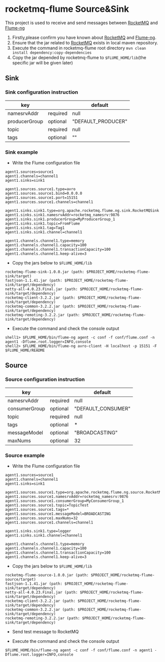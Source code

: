 rocketmq-flume Source&Sink
==========================

This project is used to receive and send messages between
[RocketMQ](https://github.com/alibaba/RocketMQ) and [Flume-ng](https://github.com/apache/flume)

1. Firstly,please confirm you have known about [RocketMQ](https://github.com/alibaba/RocketMQ) and [Flume-ng](https://github.com/apache/flume).
2. Ensure that the jar related to [RocketMQ](https://github.com/alibaba/RocketMQ/releases/download/v3.2.2/alibaba-rocketmq-client-java-3.2.2.tar.gz) exists in local maven repository.
3. Execute the command in rocketmq-flume root directory `mvn clean install dependency:copy-dependencies`
4. Copy the jar depended by rocketmq-flume to `$FLUME_HOME/lib`(the specific jar will be given later)

## Sink

### Sink configuration instruction

| key           |        | default            |
|---------------|--------|------------------|
| namesrvAddr   | required | null             |
| producerGroup | optional | "DEFAULT_PRODUCER" |
| topic         | required | null             |
| tags          | optional | ""         |

### Sink example

- Write the Flume configuration file

```
agent1.sources=source1
agent1.channels=channel1
agent1.sinks=sink1

agent1.sources.source1.type=avro
agent1.sources.source1.bind=0.0.0.0
agent1.sources.source1.port=15151
agent1.sources.source1.channels=channel1

agent1.sinks.sink1.type=org.apache.rocketmq.flume.ng.sink.RocketMQSink
agent1.sinks.sink1.namesrvAddr=rocketmq_namesrv:9876
agent1.sinks.sink1.producerGroup=MyProducerGroup_1
agent1.sinks.sink1.topic=FromFlume
agent1.sinks.sink1.tag=Tag1
agent1.sinks.sink1.channel=channel1

agent1.channels.channel1.type=memory
agent1.channels.channel1.capacity=100
agent1.channels.channel1.transactionCapacity=100
agent1.channels.channel1.keep-alive=3
```

- Copy the jars below to `$FLUME_HOME/lib`

```
rocketmq-flume-sink-1.0.0.jar (path: $PROJECT_HOME/rocketmq-flume-sink/target)
fastjson-1.1.41.jar (path: $PROJECT_HOME/rocketmq-flume-sink/target/dependency)
netty-all-4.0.23.Final.jar (path: $PROJECT_HOME/rocketmq-flume-sink/target/dependency)
rocketmq-client-3.2.2.jar (path: $PROJECT_HOME/rocketmq-flume-sink/target/dependency)
rocketmq-common-3.2.2.jar (path: $PROJECT_HOME/rocketmq-flume-sink/target/dependency)
rocketmq-remoting-3.2.2.jar (path: $PROJECT_HOME/rocketmq-flume-sink/target/dependency)
```

- Execute the command and check the console output

```
shell1> $FLUME_HOME/bin/flume-ng agent -c conf -f conf/flume.conf -n agent1 -Dflume.root.logger=INFO,console
shell2> $FLUME_HOME/bin/flume-ng avro-client -H localhost -p 15151 -F $FLUME_HOME/README
```


## Source

### Source configuration instruction

| key         |  | default            |
|---------------|-----|------------------|
| namesrvAddr   | required | null             |
| consumerGroup | optional | "DEFAULT_CONSUMER" |
| topic         | required | null             |
| tags          | optional | *                |
| messageModel  | optional | "BROADCASTING"     |
| maxNums       | optional | 32               |

### Source example
- Write the Flume configuration file

```
agent1.sources=source1
agent1.channels=channel1
agent1.sinks=sink1

agent1.sources.source1.type=org.apache.rocketmq.flume.ng.source.RocketMQSource
agent1.sources.source1.namesrvAddr=rocketmq_namesrv:9876
agent1.sources.source1.consumerGroup=MyConsumerGroup_1
agent1.sources.source1.topic=TopicTest
agent1.sources.source1.tags=*
agent1.sources.source1.messageModel=BROADCASTING
agent1.sources.source1.maxNums=32
agent1.sources.source1.channels=channel1

agent1.sinks.sink1.type=logger
agent1.sinks.sink1.channel=channel1

agent1.channels.channel1.type=memory
agent1.channels.channel1.capacity=100
agent1.channels.channel1.transactionCapacity=100
agent1.channels.channel1.keep-alive=3
```

- Copy the jars below to `$FLUME_HOME/lib`

```
rocketmq-flume-source-1.0.0.jar (path: $PROJECT_HOME/rocketmq-flume-source/target)
fastjson-1.1.41.jar (path: $PROJECT_HOME/rocketmq-flume-sink/target/dependency)
netty-all-4.0.23.Final.jar (path: $PROJECT_HOME/rocketmq-flume-sink/target/dependency)
rocketmq-client-3.2.2.jar (path: $PROJECT_HOME/rocketmq-flume-sink/target/dependency)
rocketmq-common-3.2.2.jar (path: $PROJECT_HOME/rocketmq-flume-sink/target/dependency)
rocketmq-remoting-3.2.2.jar (path: $PROJECT_HOME/rocketmq-flume-sink/target/dependency)
```

- Send test message to RocketMQ

- Execute the command and check the console output

```
$FLUME_HOME/bin/flume-ng agent -c conf -f conf/flume.conf -n agent1 -Dflume.root.logger=INFO,console
```
